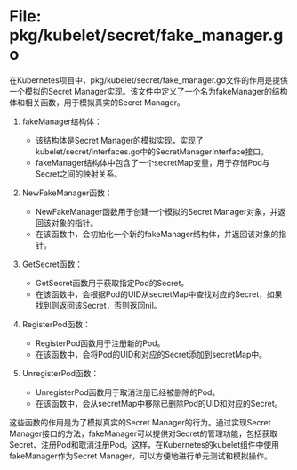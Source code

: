 # File: pkg/kubelet/secret/fake_manager.go

在Kubernetes项目中，pkg/kubelet/secret/fake_manager.go文件的作用是提供一个模拟的Secret Manager实现。该文件中定义了一个名为fakeManager的结构体和相关函数，用于模拟真实的Secret Manager。

1. fakeManager结构体：
   - 该结构体是Secret Manager的模拟实现，实现了kubelet/secret/interfaces.go中的SecretManagerInterface接口。
   - fakeManager结构体中包含了一个secretMap变量，用于存储Pod与Secret之间的映射关系。

2. NewFakeManager函数：
   - NewFakeManager函数用于创建一个模拟的Secret Manager对象，并返回该对象的指针。
   - 在该函数中，会初始化一个新的fakeManager结构体，并返回该对象的指针。

3. GetSecret函数：
   - GetSecret函数用于获取指定Pod的Secret。
   - 在该函数中，会根据Pod的UID从secretMap中查找对应的Secret，如果找到则返回该Secret，否则返回nil。

4. RegisterPod函数：
   - RegisterPod函数用于注册新的Pod。
   - 在该函数中，会将Pod的UID和对应的Secret添加到secretMap中。

5. UnregisterPod函数：
   - UnregisterPod函数用于取消注册已经被删除的Pod。
   - 在该函数中，会从secretMap中移除已删除Pod的UID和对应的Secret。

这些函数的作用是为了模拟真实的Secret Manager的行为。通过实现Secret Manager接口的方法，fakeManager可以提供对Secret的管理功能，包括获取Secret、注册Pod和取消注册Pod。这样，在Kubernetes的kubelet组件中使用fakeManager作为Secret Manager，可以方便地进行单元测试和模拟操作。

